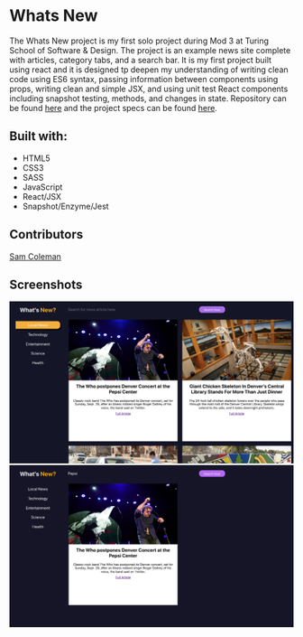 # Whats New

The Whats New project is my first solo project during Mod 3 at Turing School of Software & Design. The project is an example news site complete with articles, category tabs, and a search bar. It is my first project built using react and it is designed tp deepen my understanding of writing clean code using ES6 syntax, passing information between components using props, writing clean and simple JSX, and using unit test React components including snapshot testing, methods, and changes in state. Repository can be found <a href="https://github.com/SamuelColeman/whats-new">here</a> and the project specs can be found <a href="https://frontend.turing.io/projects/whats-new.html">here</a>.


## Built with:

* HTML5
* CSS3
* SASS
* JavaScript
* React/JSX
* Snapshot/Enzyme/Jest

## Contributors

[Sam Coleman](https://github.com/SamuelColeman)

## Screenshots

![Screenshot1](screenshots/whatsnew_main.png)
![Screenshot2](screenshots/whatsnew_search.png)
